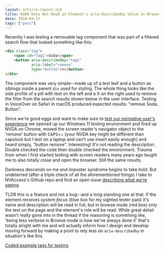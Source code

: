 ```yaml
---
layout: article-layout.njk
title: NVDA Does Not Read an Element's aria-describedby Value in Browse Mode 
date: 2024-04-17
tags: ["post"]
---
```

Recently I was testing a removable tag component that was part of a filtered
search flow that looked something like this:
```html
<div class="tag">
    <span id="tag1">Soda</span> 
    <button aria-describedby="tag1" 
            aria-label="remove" 
            type="button">×</button>
</div>
```
The component was very simple--made up of a text leaf and a button as siblings
inside a parent `div` used for styling. The whole thing looks like the side profile
of a pill with text on the left and a X on the right used to remove the filter
from the search results shown below in the user interface. Testing in VoiceOver
on Safari in macOS produced expected results: "remove Soda, Button".

Since we're good eggs and want to make sure to [test our normative user's
experience](https://webaim.org/projects/screenreadersurvey10/#browsercombos) we
opened up our Windows 11 testing environment and fired up NVDA on Chrome, moved
the screen reader's navigator object to the 'remove' button with <kbd>CAPS</kbd>+<kbd>↓</kbd> (your NVDA key might be different than capslock but I test on a laptop and can't use insert easily enough) and heard simply, "button
remove". Interesting! It's not reading the description. Double checked the code
then double checked the environment. Trauma from when I first started testing
with screen readers many years ago taught me to also totally close and open the browser. Still
the same results. 

Darkness descends on me and imposter syndrome begins to take hold. But
undeterred (after a triple check of all the aforementioned things) I take to
NVAccess's Github repo and find an open issue [describing what we're seeing](https://github.com/nvaccess/nvda/issues/12718). 

TLDR this is a feature and not a bug--and a long standing one at that. If the element receives _system focus_ (blue box for my sighted tester pals) it's name and description will be read in full, but in browse mode (red box) only the text on the page and the element's role will be read. While great detail wasn't really gone into in the thread if the reasoning is something like, 'being less verbose in Browse mode is how we've always done it' that's totally alright with me and will actually inform how I design and develop moving forward by making a point to rely less on `aria-describedby` in situation's like this.  

[Coded example tags for testing](https://codepen.io/dakahn/pen/PogyzzW)
